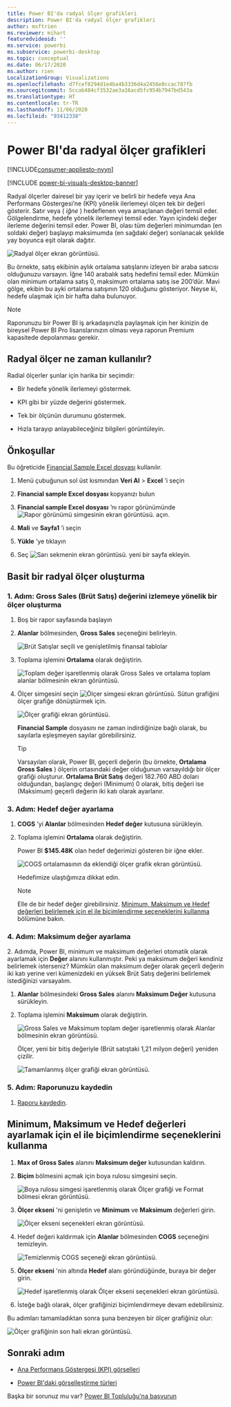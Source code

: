 ```yaml
---
title: Power BI'da radyal ölçer grafikleri
description: Power BI'da radyal ölçer grafikleri
author: msftrien
ms.reviewer: mihart
featuredvideoid: ''
ms.service: powerbi
ms.subservice: powerbi-desktop
ms.topic: conceptual
ms.date: 06/17/2020
ms.author: rien
LocalizationGroup: Visualizations
ms.openlocfilehash: d7fcef8294d1e4ba4b3336d4a2456e0ccac787fb
ms.sourcegitcommit: 5ccab484cf3532ae3a16acd5fc954b7947bd543a
ms.translationtype: HT
ms.contentlocale: tr-TR
ms.lasthandoff: 11/06/2020
ms.locfileid: "93412338"
---
```

# <a name="radial-gauge-charts-in-power-bi"></a>Power BI'da radyal ölçer grafikleri

[!INCLUDE[consumer-appliesto-nyyn](../includes/consumer-appliesto-nyyn.md)]

[!INCLUDE [power-bi-visuals-desktop-banner](../includes/power-bi-visuals-desktop-banner.md)]

Radyal ölçerler dairesel bir yay içerir ve belirli bir hedefe veya Ana Performans Göstergesi’ne (KPI) yönelik ilerlemeyi ölçen tek bir değeri gösterir. Satır veya ( *iğne* ) hedeflenen veya amaçlanan değeri temsil eder. Gölgelendirme, hedefe yönelik ilerlemeyi temsil eder. Yayın içindeki değer ilerleme değerini temsil eder. Power BI, olası tüm değerleri minimumdan (en soldaki değer) başlayıp maksimumda (en sağdaki değer) sonlanacak şekilde yay boyunca eşit olarak dağıtır.

![Radyal ölçer ekran görüntüsü.](media/power-bi-visualization-radial-gauge-charts/gauge-m.png)

Bu örnekte, satış ekibinin aylık ortalama satışlarını izleyen bir araba satıcısı olduğunuzu varsayın. İğne 140 arabalık satış hedefini temsil eder. Mümkün olan minimum ortalama satış 0, maksimum ortalama satış ise 200’dür.  Mavi gölge, ekibin bu ayki ortalama satışının 120 olduğunu gösteriyor. Neyse ki, hedefe ulaşmak için bir hafta daha bulunuyor.

> [!NOTE]
> Raporunuzu bir Power BI iş arkadaşınızla paylaşmak için her ikinizin de bireysel Power BI Pro lisanslarınızın olması veya raporun Premium kapasitede depolanması gerekir.

## <a name="when-to-use-a-radial-gauge"></a>Radyal ölçer ne zaman kullanılır?

Radial ölçerler şunlar için harika bir seçimdir:

* Bir hedefe yönelik ilerlemeyi göstermek.

* KPI gibi bir yüzde değerini göstermek.

* Tek bir ölçünün durumunu göstermek.

* Hızla tarayıp anlayabileceğiniz bilgileri görüntüleyin.

## <a name="prerequisites"></a>Önkoşullar

Bu öğreticide [Financial Sample Excel dosyası](https://download.microsoft.com/download/9/6/D/96DDC2FF-2568-491D-AAFA-AFDD6F763AE3/Retail%20Analysis%20Sample%20PBIX.pbix) kullanılır.

1. Menü çubuğunun sol üst kısmından **Veri Al** > **Excel** ’i seçin
   
2. **Financial sample Excel dosyası** kopyanızı bulun

1. **Financial sample Excel dosyası** ’nı rapor görünümünde ![Rapor görünümü simgesinin ekran görüntüsü.](media/power-bi-visualization-kpi/power-bi-report-view.png) açın.

1. **Mali** ve **Sayfa1** ’i seçin

1. **Yükle** ’ye tıklayın

1. Seç ![Sarı sekmenin ekran görüntüsü.](media/power-bi-visualization-kpi/power-bi-yellow-tab.png) yeni bir sayfa ekleyin.



## <a name="create-a-basic-radial-gauge"></a>Basit bir radyal ölçer oluşturma

### <a name="step-1-create-a-gauge-to-track-gross-sales"></a>1\. Adım: Gross Sales (Brüt Satış) değerini izlemeye yönelik bir ölçer oluşturma

1. Boş bir rapor sayfasında başlayın

1. **Alanlar** bölmesinden, **Gross Sales** seçeneğini belirleyin.

   ![Brüt Satışlar seçili ve genişletilmiş finansal tablolar](media/power-bi-visualization-radial-gauge-charts/grosssalesvalue-new.png)

1. Toplama işlemini **Ortalama** olarak değiştirin.

   ![Toplam değer işaretlenmiş olarak Gross Sales ve ortalama toplam alanlar bölmesinin ekran görüntüsü.](media/power-bi-visualization-radial-gauge-charts/changetoaverage-new.png)

1. Ölçer simgesini seçin ![Ölçer simgesi ekran görüntüsü.](media/power-bi-visualization-radial-gauge-charts/gaugeicon-new.png) Sütun grafiğini ölçer grafiğe dönüştürmek için.

    ![Ölçer grafiği ekran görüntüsü.](media/power-bi-visualization-radial-gauge-charts/gauge-no-target.png)

    **Financial Sample** dosyasını ne zaman indirdiğinize bağlı olarak, bu sayılarla eşleşmeyen sayılar görebilirsiniz.

    > [!TIP]
    > Varsayılan olarak, Power BI, geçerli değerin (bu örnekte, **Ortalama Gross Sales** ) ölçerin ortasındaki değer olduğunun varsayıldığı bir ölçer grafiği oluşturur. **Ortalama Brüt Satış** değeri 182.760 ABD doları olduğundan, başlangıç değeri (Minimum) 0 olarak, bitiş değeri ise (Maksimum) geçerli değerin iki katı olarak ayarlanır.

### <a name="step-3-set-a-target-value"></a>3\. Adım: Hedef değer ayarlama

1. **COGS** ’yi **Alanlar** bölmesinden **Hedef değer** kutusuna sürükleyin.

1. Toplama işlemini **Ortalama** olarak değiştirin.

   Power BI **$145.48K** olan hedef değerimizi gösteren bir iğne ekler.

   ![COGS ortalamasının da eklendiği ölçer grafik ekran görüntüsü.](media/power-bi-visualization-radial-gauge-charts/gaugeinprogress-new.png)

    Hedefimize ulaştığımıza dikkat edin.

   > [!NOTE]
   > Elle de bir hedef değer girebilirsiniz. [Minimum, Maksimum ve Hedef değerleri belirlemek için el ile biçimlendirme seçeneklerini kullanma](#use-manual-format-options-to-set-minimum-maximum-and-target-values) bölümüne bakın.

### <a name="step-4-set-a-maximum-value"></a>4\. Adım: Maksimum değer ayarlama

2\. Adımda, Power BI, minimum ve maksimum değerleri otomatik olarak ayarlamak için **Değer** alanını kullanmıştır. Peki ya maksimum değeri kendiniz belirlemek isterseniz? Mümkün olan maksimum değer olarak geçerli değerin iki katı yerine veri kümenizdeki en yüksek Brüt Satış değerini belirlemek istediğinizi varsayalım.

1. **Alanlar** bölmesindeki **Gross Sales** alanını **Maksimum Değer** kutusuna sürükleyin.

1. Toplama işlemini **Maksimum** olarak değiştirin.

   ![Gross Sales ve Maksimum toplam değer işaretlenmiş olarak Alanlar bölmesinin ekran görüntüsü.](media/power-bi-visualization-radial-gauge-charts/setmaximum-new.png)

   Ölçer, yeni bir bitiş değeriyle (Brüt satıştaki 1,21 milyon değeri) yeniden çizilir.

   ![Tamamlanmış ölçer grafiği ekran görüntüsü.](media/power-bi-visualization-radial-gauge-charts/power-bi-final-gauge.png)

### <a name="step-5-save-your-report"></a>5\. Adım: Raporunuzu kaydedin

1. [Raporu kaydedin](../create-reports/service-report-save.md).

## <a name="use-manual-format-options-to-set-minimum-maximum-and-target-values"></a>Minimum, Maksimum ve Hedef değerleri ayarlamak için el ile biçimlendirme seçeneklerini kullanma

1. **Max of Gross Sales** alanını **Maksimum değer** kutusundan kaldırın.

1. **Biçim** bölmesini açmak için boya rulosu simgesini seçin.

   ![Boya rulosu simgesi işaretlenmiş olarak Ölçer grafiği ve Format bölmesi ekran görüntüsü.](media/power-bi-visualization-radial-gauge-charts/power-bi-roller.png)

1. **Ölçer ekseni** 'ni genişletin ve **Minimum** ve **Maksimum** değerleri girin.

    ![Ölçer ekseni seçenekleri ekran görüntüsü.](media/power-bi-visualization-radial-gauge-charts/power-bi-gauge-axis.png)

1. Hedef değeri kaldırmak için **Alanlar** bölmesinden **COGS** seçeneğini temizleyin.

    ![Temizlenmiş COGS seçeneği ekran görüntüsü.](media/power-bi-visualization-radial-gauge-charts/pbi-remove-target.png)

1. **Ölçer ekseni** 'nin altında **Hedef** alanı göründüğünde, buraya bir değer girin.

     ![Hedef işaretlenmiş olarak Ölçer ekseni seçenekleri ekran görüntüsü.](media/power-bi-visualization-radial-gauge-charts/power-bi-gauge-target.png)

1. İsteğe bağlı olarak, ölçer grafiğinizi biçimlendirmeye devam edebilirsiniz.

Bu adımları tamamladıktan sonra şuna benzeyen bir ölçer grafiğiniz olur:

![Ölçer grafiğinin son hali ekran görüntüsü.](media/power-bi-visualization-radial-gauge-charts/power-bi-final.png)

## <a name="next-step"></a>Sonraki adım

* [Ana Performans Göstergesi (KPI) görselleri](power-bi-visualization-kpi.md)

* [Power BI'daki görselleştirme türleri](power-bi-visualization-types-for-reports-and-q-and-a.md)

Başka bir sorunuz mu var? [Power BI Topluluğu'na başvurun](https://community.powerbi.com/)

